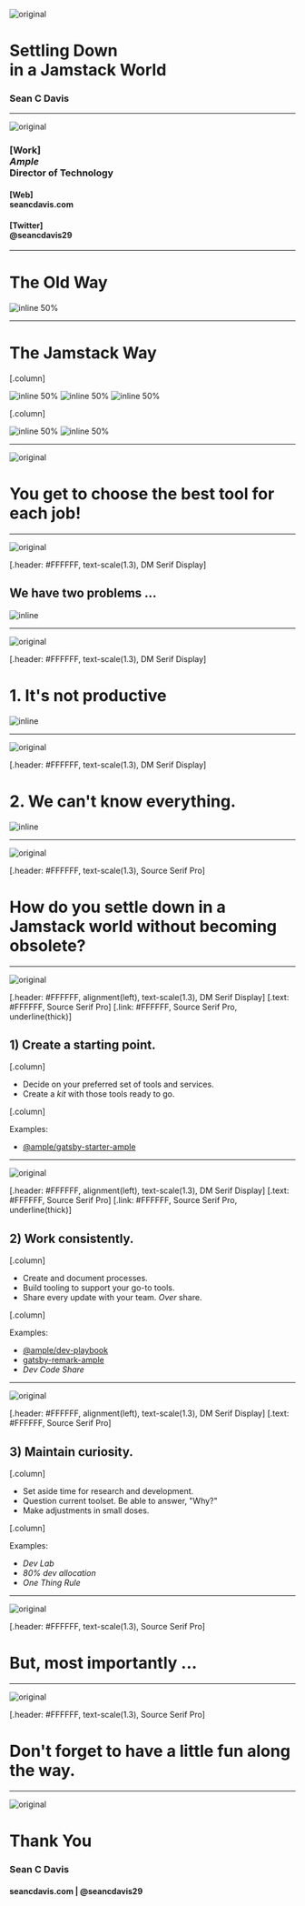 ![original](../assets/background/bg-shapes-logo.png)

# Settling Down<br>in a Jamstack World

### Sean C Davis

---

![original](../assets/background/bg-shapes.png)

### [Work]<br>_Ample_<br>Director of Technology

#### [Web]<br>seancdavis.com

#### [Twitter]<br>@seancdavis29

---

# The Old Way

![inline 50%](../assets/logo/wordpress-logo.png)

---

# The Jamstack Way

[.column]

![inline 50%](../assets/logo/contentful-logo.png)
![inline 50%](../assets/logo/gatsby-logo.png)
![inline 50%](../assets/logo/netlify-logo.png)

[.column]

![inline 50%](../assets/logo/algolia-logo.png)
![inline 50%](../assets/logo/auth0-logo.png)

---

![original](../assets/background/bg-shapes.png)

# You get to choose the best tool for each job!

---

![original](../assets/background/bg-green-twitter.png)

[.header: #FFFFFF, text-scale(1.3), DM Serif Display]

## We have two problems ...

![inline](../assets/gif/is-there-a-problem.gif)

---

![original](../assets/background/bg-green-twitter.png)

[.header: #FFFFFF, text-scale(1.3), DM Serif Display]

# 1. It's not productive

![inline](../assets/gif/so-many-choices.gif)

---

![original](../assets/background/bg-green-twitter.png)

[.header: #FFFFFF, text-scale(1.3), DM Serif Display]

# 2. We can't know everything.

![inline](../assets/gif/i-know-everything.gif)

---

![original](../assets/background/bg-blue-twitter.png)

[.header: #FFFFFF, text-scale(1.3), Source Serif Pro]

# How do you **settle down** in a **Jamstack world** without **becoming obsolete?**

---

![original](../assets/background/bg-blue-twitter.png)

[.header: #FFFFFF, alignment(left), text-scale(1.3), DM Serif Display]
[.text: #FFFFFF, Source Serif Pro]
[.link: #FFFFFF, Source Serif Pro, underline(thick)]

## 1) Create a starting point.

[.column]

- Decide on your preferred set of tools and services.
- Create a _kit_ with those tools ready to go.

[.column]

Examples:

- [@ample/gatsby-starter-ample](https://github.com/ample/gatsby-starter-ample)

---

![original](../assets/background/bg-blue-twitter.png)

[.header: #FFFFFF, alignment(left), text-scale(1.3), DM Serif Display]
[.text: #FFFFFF, Source Serif Pro]
[.link: #FFFFFF, Source Serif Pro, underline(thick)]

## 2) Work consistently.

[.column]

- Create and document processes.
- Build tooling to support your go-to tools.
- Share every update with your team. _Over_ share.

[.column]

Examples:

- [@ample/dev-playbook](https://github.com/ample/dev-playbook)
- [gatsby-remark-ample](https://github.com/ample/gatsby-starter-ample/tree/main/plugins/gatsby-remark-ample)
- _Dev Code Share_

---

![original](../assets/background/bg-blue-twitter.png)

[.header: #FFFFFF, alignment(left), text-scale(1.3), DM Serif Display]
[.text: #FFFFFF, Source Serif Pro]

## 3) Maintain curiosity.

[.column]

- Set aside time for research and development.
- Question current toolset. Be able to answer, "Why?"
- Make adjustments in small doses.

[.column]

Examples:

- _Dev Lab_
- _80% dev allocation_
- _One Thing Rule_

---

![original](../assets/background/bg-blue-twitter.png)

[.header: #FFFFFF, text-scale(1.3), Source Serif Pro]

# But, most importantly ...

---

![original](../assets/background/bg-blue-twitter.png)

[.header: #FFFFFF, text-scale(1.3), Source Serif Pro]

# Don't forget to **have a little fun** along the way.

---

![original](../assets/background/bg-shapes-logo-sandwich.png)

# Thank You

### Sean C Davis

#### seancdavis.com | @seancdavis29
